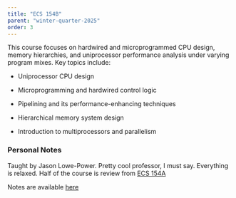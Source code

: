 ```yaml
---
title: "ECS 154B"
parent: "winter-quarter-2025"
order: 3
---
```


This course focuses on hardwired and microprogrammed CPU design, memory hierarchies, and uniprocessor performance analysis under varying program mixes. Key topics include:

- Uniprocessor CPU design

- Microprogramming and hardwired control logic

- Pipelining and its performance-enhancing techniques

- Hierarchical memory system design

- Introduction to multiprocessors and parallelism

### Personal Notes

Taught by Jason Lowe-Power. Pretty cool professor, I must say. Everything is relaxed. Half of the course is review from [ECS 154A](../ecs-154a/)

Notes are available [here](https://ucdavis365-my.sharepoint.com/:o:/g/personal/aazat_ucdavis_edu/EvB7z1Ysf0BEgWkwc7_NC08Bz_UhoZzJMGyo_st9yWwY8g?e=A8BC44)
